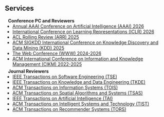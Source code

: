 ## Services

<h4 style="margin:0 10px 0;">Conference PC and Reviewers</h4>

<ul style="margin:0 0 5px;">
  <li><a href="https://aaai.org/conference/aaai/aaai-26/"><autocolor>Annual AAAI Conference on Artificial Intelligence (AAAI) 2026</autocolor></a></li>
  <li><a href="https://iclr.cc/"><autocolor>International Conference on Learning Representations (ICLR) 2026</autocolor></a></li>
  <li><a href="https://aclrollingreview.org/"><autocolor>ACL Rolling Review (ARR) 2025</autocolor></a></li>
  <li><a href="https://www2024.thewebconf.org/"><autocolor>ACM SIGKDD International Conference on Knowledge Discovery and Data Mining (KDD) 2025</autocolor></a></li>
  <li><a href="https://www2024.thewebconf.org/"><autocolor>The Web Conference (WWW) 2024-2026</autocolor></a></li>
  <li><a href="https://uobevents.eventsair.com/cikm2023/"><autocolor>ACM International Conference on Information and Knowledge Management (CIKM) 2022-2025</autocolor></a></li>
</ul>

<h4 style="margin:0 10px 0;">Journal Reviewers</h4>

<ul style="margin:0 0 20px;">
  <li><a href="https://ieeexplore.ieee.org/xpl/RecentIssue.jsp?punumber=32"><autocolor>IEEE Transactions on Software Engineering (TSE)</autocolor></a></li>
  <li><a href="https://ieeexplore.ieee.org/xpl/RecentIssue.jsp?punumber=69"><autocolor>IEEE Transactions on Knowledge and Data Engineering (TKDE)</autocolor></a></li>
  <li><a href="https://dl.acm.org/journal/tois"><autocolor>ACM Transactions on Information Systems (TOIS)</autocolor></a></li>
  <li><a href="https://dl.acm.org/journal/tsas"><autocolor>ACM Transactions on Spatial Algorithms and Systems (TSAS)</autocolor></a></li>
  <li><a href="https://cis.ieee.org/publications/ieee-transactions-on-artificial-intelligence"><autocolor>IEEE Transactions on Artificial Intelligence (TAI)</autocolor></a></li>
  <li><a href="https://dl.acm.org/journal/tist"><autocolor>ACM Transactions on Intelligent Systems and Technology (TIST)</autocolor></a></li>
  <li><a href="https://dl.acm.org/journal/tors"><autocolor>ACM Transactions on Recommender Systems (TORS)</autocolor></a></li>
</ul>
